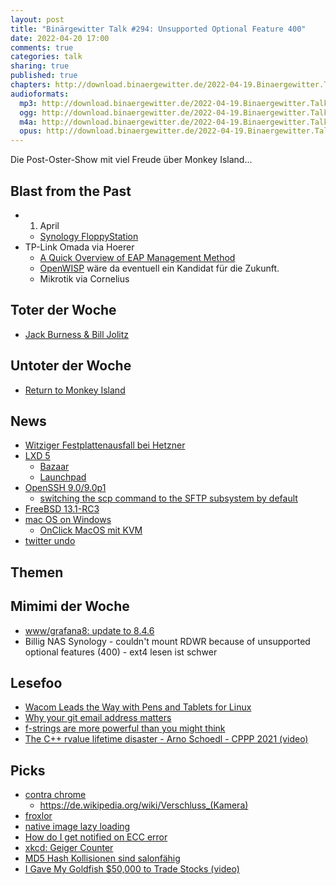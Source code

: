 ```yaml
---
layout: post
title: "Binärgewitter Talk #294: Unsupported Optional Feature 400"
date: 2022-04-20 17:00
comments: true
categories: talk
sharing: true
published: true
chapters: http://download.binaergewitter.de/2022-04-19.Binaergewitter.Talk.294.chapters.txt
audioformats:
  mp3: http://download.binaergewitter.de/2022-04-19.Binaergewitter.Talk.294.mp3
  ogg: http://download.binaergewitter.de/2022-04-19.Binaergewitter.Talk.294.ogg
  m4a: http://download.binaergewitter.de/2022-04-19.Binaergewitter.Talk.294.m4a
  opus: http://download.binaergewitter.de/2022-04-19.Binaergewitter.Talk.294.opus
---
```


Die Post-Oster-Show mit viel Freude über Monkey Island...

## Blast from the Past
- 1. April
  * [Synology FloppyStation]( https://twitter.com/Synology/status/1509939175625265153 )
- TP-Link Omada via Hoerer
  * [A Quick Overview of EAP Management Method]( https://www.tp-link.com/us/configuration-guides/methods_for_managing_the_omada_eaps_network/?configurationId=21103#_idTextAnchor014 )
  * [OpenWISP](https://openwisp.org/) wäre da eventuell ein Kandidat für die Zukunft.
  * Mikrotik via Cornelius

## Toter der Woche
- [Jack Burness & Bill Jolitz]( https://minnie.tuhs.org/pipermail/tuhs/2022-April/025643.html )

## Untoter der Woche
- [Return to Monkey Island]( https://www.gamestar.de/artikel/return-to-monkey-island-2022-fortgesetzt,3379453.html )

## News
- [Witziger Festplattenausfall bei Hetzner]( https://www.heise.de/news/Hetzner-Festplattenausfall-sorgt-fuer-Cloud-Datenverlust-von-1500-Snapshots-6693181.html )
- [LXD 5]( https://discuss.linuxcontainers.org/t/lxd-5-0-lts-has-been-released/13723 )
  * [Bazaar](https://bazaar.canonical.com/en/)
  * [Launchpad](https://launchpad.net/)
- [OpenSSH 9.0/9.0p1]( https://www.openssh.com/releasenotes.html )
  * [switching the scp command to the SFTP subsystem by default]( https://twitter.com/zekjur/status/1513183606948208641 )
- [FreeBSD 13.1-RC3]( https://lists.freebsd.org/archives/freebsd-stable/2022-April/000718.html )
- [mac OS on Windows]( https://www.heise.de/ratgeber/Anleitung-macOS-unter-Windows-ausprobieren-mit-dem-Subsystem-fuer-Linux-und-QEMU-6663861.html )
  * [OnClick MacOS mit KVM]( https://github.com/notAperson535/OneClick-macOS-Simple-KVM )
- [twitter undo]( https://twitter.com/swyx/status/1513301310434529288 )

## Themen

## Mimimi der Woche
- [www/grafana8: update to 8.4.6]( https://bugs.freebsd.org/bugzilla/show_bug.cgi?id=263251#add_comment )
- Billig NAS Synology - couldn't mount RDWR because of unsupported optional features (400) - ext4 lesen ist schwer


## Lesefoo
- [Wacom Leads the Way with Pens and Tablets for Linux]( https://community.wacom.com/eu/enterprise/wacom-leads-the-way-with-pens-and-tablets-for-linux/ )
- [Why your git email address matters]( https://www.juliaferraioli.com/blog/2022/your-git-email-matters/ )
- [f-strings are more powerful than you might think]( https://martinheinz.dev/blog/70 )
- [The C++ rvalue lifetime disaster - Arno Schoedl - CPPP 2021 (video)]( https://www.youtube.com/watch?v=XXsZBZjzS-E )

## Picks

- [contra chrome]( https://contrachrome.com/ )
  * https://de.wikipedia.org/wiki/Verschluss_(Kamera)
- [froxlor]( https://froxlor.org/ ) 
- [native image lazy loading]( https://twitter.com/hdjirdeh/status/1508644628995600389 )
- [How do I get notified on ECC error]( https://serverfault.com/questions/643542/how-do-i-get-notified-of-ecc-errors-in-linux )
- [xkcd: Geiger Counter]( https://xkcd.com/2607/ )
- [MD5 Hash Kollisionen sind salonfähig]( https://github.com/corkami/collisions#collisions )
- [I Gave My Goldfish $50,000 to Trade Stocks (video)]( https://www.youtube.com/watch?v=USKD3vPD6ZA )
